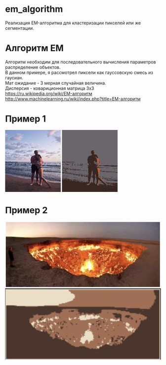 # em_algorithm
Реализация EM-алгоритма для кластеризации пикселей или же сегментации.

# Алгоритм EM
Алгоритм необходим для последовательного вычисления параметров распределение объектов. <br>
В данном примере, я рассмотрел пиксели как гауссовскую смесь из гаусиан.<br>
Мат ожидание - 3 мерная случайная величина.<br>
Дисперсия - ковариционная матрица 3х3<br>
https://ru.wikipedia.org/wiki/EM-алгоритм<br>
http://www.machinelearning.ru/wiki/index.php?title=EM-алгоритм<br>

# Пример 1
![Image alt](https://github.com/doiodl/em_algorithm/raw/master/slav.png)
![Image alt](https://github.com/doiodl/em_algorithm/raw/master/slav2.png)

# Пример 2
![Image alt](https://github.com/doiodl/em_algorithm/raw/master/fire.png)
![Image alt](https://github.com/doiodl/em_algorithm/raw/master/fire2.png)
